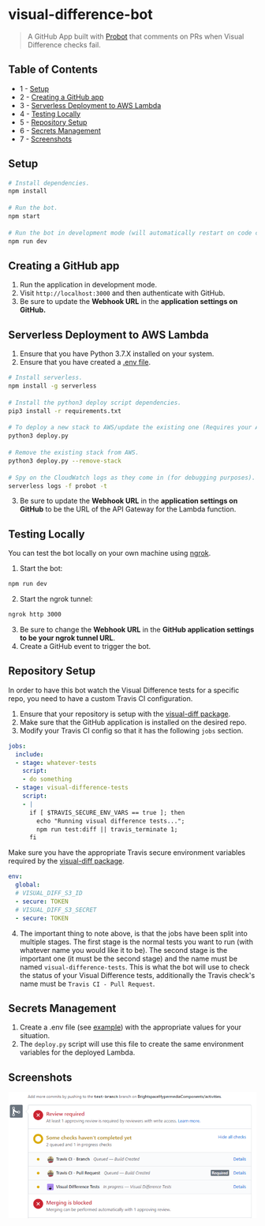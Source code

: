 # visual-difference-bot

> A GitHub App built with [Probot](https://github.com/probot/probot) that comments on PRs when Visual Difference checks fail.

## Table of Contents
- 1 - [Setup](README.md/#setup)
- 2 - [Creating a GitHub app](README.md/#creating-a-github-app)
- 3 - [Serverless Deployment to AWS Lambda](README.md/#serverless-deployment-to-aws-lambda)
- 4 - [Testing Locally](README.md/#testing-locally)
- 5 - [Repository Setup](README.md/#repository-setup)
- 6 - [Secrets Management](README.md/#secrets-management)
- 7 - [Screenshots](README.md/#screenshots)

## Setup

```sh
# Install dependencies.
npm install

# Run the bot.
npm start

# Run the bot in development mode (will automatically restart on code changes).
npm run dev
```

## Creating a GitHub app

1. Run the application in development mode.
2. Visit `http://localhost:3000` and then authenticate with GitHub.
3. Be sure to update the **Webhook URL** in the **application settings on GitHub.**

## Serverless Deployment to AWS Lambda

1. Ensure that you have Python 3.7.X installed on your system.
2. Ensure that you have created a [.env file](README.md/#secrets-management).

```sh
# Install serverless.
npm install -g serverless

# Install the python3 deploy script dependencies.
pip3 install -r requirements.txt

# To deploy a new stack to AWS/update the existing one (Requires your AWS credentials to be set).
python3 deploy.py

# Remove the existing stack from AWS.
python3 deploy.py --remove-stack

# Spy on the CloudWatch logs as they come in (for debugging purposes).
serverless logs -f probot -t
```

3. Be sure to update the **Webhook URL** in the **application settings on GitHub** to be the URL of the API Gateway for the Lambda function.

## Testing Locally
You can test the bot locally on your own machine using [ngrok](https://ngrok.com/).

1. Start the bot:
```sh
npm run dev
```
2. Start the ngrok tunnel:
```sh
ngrok http 3000
```
3. Be sure to change the **Webhook URL** in the **GitHub application settings to be your ngrok tunnel URL**.
4. Create a GitHub event to trigger the bot.

## Repository Setup

In order to have this bot watch the Visual Difference tests for a specific repo, you need to have a custom Travis CI configuration.

1. Ensure that your repository is setup with the [visual-diff package](https://github.com/BrightspaceUI/visual-diff).
2. Make sure that the GitHub application is installed on the desired repo.
3. Modify your Travis CI config so that it has the following `jobs` section.

```yaml
jobs:
  include:
  - stage: whatever-tests
    script:
    - do something
  - stage: visual-difference-tests
    script:
    - |
      if [ $TRAVIS_SECURE_ENV_VARS == true ]; then
        echo "Running visual difference tests...";
        npm run test:diff || travis_terminate 1;
      fi
```

Make sure you have the appropriate Travis secure environment variables required by the [visual-diff package](https://github.com/BrightspaceUI/visual-diff#running-in-ci).

```yaml
env:
  global:
  # VISUAL_DIFF_S3_ID
  - secure: TOKEN
  # VISUAL_DIFF_S3_SECRET
  - secure: TOKEN
```

4. The important thing to note above, is that the jobs have been split into multiple stages. The first stage is the normal tests you want to run (with whatever name you would like it to be). The second stage is the important one (it must be the second stage) and the name must be named `visual-difference-tests`. This is what the bot will use to check the status of your Visual Difference tests, additionally the Travis check's name must be `Travis CI - Pull Request`.

## Secrets Management

1. Create a .env file (see [example](.env.example)) with the appropriate values for your situation.
2. The `deploy.py` script will use this file to create the same environment variables for the deployed Lambda.

## Screenshots
![Screenshot of the Visual Difference GitHub Check](screenshot.png)
